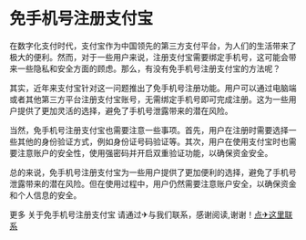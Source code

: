 # 免手机号注册支付宝

在数字化支付时代，支付宝作为中国领先的第三方支付平台，为人们的生活带来了极大的便利。然而，对于一些用户来说，注册支付宝需要绑定手机号，这可能会带来一些隐私和安全方面的顾虑。那么，有没有免手机号注册支付宝的方法呢？

其实，近年来支付宝针对这一问题推出了免手机号注册功能。用户可以通过电脑端或者其他第三方平台注册支付宝账号，无需绑定手机号即可完成注册。这为一些用户提供了更加灵活的选择，避免了手机号泄露带来的潜在风险。

当然，免手机号注册支付宝也需要注意一些事项。首先，用户在注册时需要选择一些其他的身份验证方式，例如身份证号码验证等。其次，用户在使用支付宝时也需要注意账户的安全性，使用强密码并开启双重验证功能，以确保资金安全。

总的来说，免手机号注册支付宝为一些用户提供了更加便利的选择，避免了手机号泄露带来的潜在风险。但在使用过程中，用户仍然需要注意账户安全，以确保资金和个人信息的安全。

更多 关于免手机号注册支付宝 请通过✈与我们联系，感谢阅读,谢谢！[点✈这里联系](https://a.k02.cc)